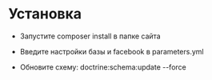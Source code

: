 Установка
========================

  * Запустите composer install в папке сайта

  * Введите настройки базы и facebook в parameters.yml

  * Обновите схему: doctrine:schema:update --force
